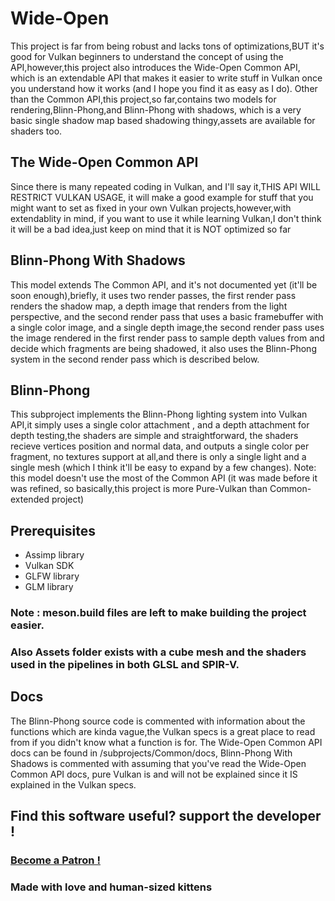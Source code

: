 # Wide-Open
This project is far from being robust and lacks tons of optimizations,BUT it's good for Vulkan beginners to understand the concept of using the API,however,this project also introduces the Wide-Open Common API, which is an extendable API that makes it easier to write stuff in Vulkan once you understand how it works (and I hope you find it as easy as I do).
Other than the Common API,this project,so far,contains two models for rendering,Blinn-Phong,and Blinn-Phong with shadows, which is a very basic single shadow map based shadowing thingy,assets are available for shaders too.
## The Wide-Open Common API
Since there is many repeated coding in Vulkan, and I'll say it,THIS API WILL RESTRICT VULKAN USAGE, it will make a good example for stuff that you might want to set as fixed in your own Vulkan projects,however,with extendablity in mind, if you want to use it while learning Vulkan,I don't think it will be a bad idea,just keep on mind that it is NOT optimized so far
## Blinn-Phong With Shadows
This model extends The Common API, and it's not documented yet (it'll be soon enough),briefly, it uses two render passes, the first render pass renders the shadow map, a depth image that renders from the light perspective, and the second render pass that uses a basic framebuffer with a single color image, and a single depth image,the second render pass uses the image rendered in the first render pass to sample depth values from and decide which fragments are being shadowed, it also uses the Blinn-Phong system in the second render pass which is described below.
## Blinn-Phong
This subproject implements the Blinn-Phong lighting system into Vulkan API,it simply uses a single color attachment , and a depth attachment for depth testing,the shaders are simple and straightforward, the shaders recieve vertices position and normal data, and outputs a single color per fragment, no textures support at all,and there is only a single light and a single mesh (which I think it'll be easy to expand by a few changes).
Note: this model doesn't use the most of the Common API (it was made before it was refined, so basically,this project is more Pure-Vulkan than Common-extended project)
## Prerequisites
- Assimp library
- Vulkan SDK
- GLFW library
- GLM library
### Note : meson.build files are left to make building the project easier.
### Also Assets folder exists with a cube mesh and the shaders used in the pipelines in both GLSL and SPIR-V.
## Docs
The Blinn-Phong source code is commented with information about the functions which are kinda vague,the Vulkan specs is a great place to read from if you didn't know what a function is for.
The Wide-Open Common API docs can be found in /subprojects/Common/docs, Blinn-Phong With Shadows is commented with assuming that you've read the Wide-Open Common API docs, pure Vulkan is and will not be explained since it IS explained in the Vulkan specs.
## Find this software useful? support the developer !
### [Become a Patron !](https://www.patreon.com/RedDeadAlice)
### Made with love and human-sized kittens